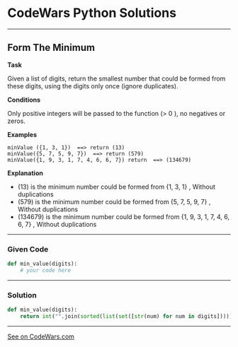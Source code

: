 # CodeWars Python Solutions

---

## Form The Minimum

**Task**

Given a list of digits, return the smallest number that could be formed from these digits, using the digits only once (ignore duplicates).


**Conditions**

Only positive integers will be passed to the function (> 0 ), no negatives or zeros.



**Examples**

```
minValue ({1, 3, 1})  ==> return (13)
minValue({5, 7, 5, 9, 7})  ==> return (579)
minValue({1, 9, 3, 1, 7, 4, 6, 6, 7}) return  ==> (134679)
```

**Explanation**

- (13) is the minimum number could be formed from {1, 3, 1} , Without duplications
- (579) is the minimum number could be formed from {5, 7, 5, 9, 7} , Without duplications
- (134679) is the minimum number could be formed from {1, 9, 3, 1, 7, 4, 6, 6, 7} , Without duplications

---

### Given Code


```python
def min_value(digits):
    # your code here
```

---

### Solution


```python
def min_value(digits):
    return int("".join(sorted(list(set([str(num) for num in digits])))))
```


-------

[See on CodeWars.com](https://www.codewars.com/kata/5ac6932b2f317b96980000ca)
